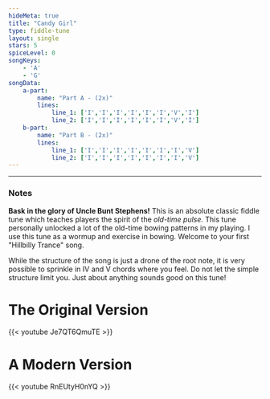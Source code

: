 ```yaml
---
hideMeta: true
title: "Candy Girl"
type: fiddle-tune
layout: single
stars: 5
spiceLevel: 0
songKeys:
    - 'A'
    - 'G'
songData:
    a-part:
        name: "Part A - (2x)"
        lines:
            line_1: ['I','I','I','I','I','I','V','I']
            line_2: ['I','I','I','I','I','I','V','I']
    b-part:
        name: "Part B - (2x)"
        lines:
            line_1: ['I','I','I','I','I','I','I','V']
            line_2: ['I','I','I','I','I','I','I','V']
---
```


---
### Notes
**Bask in the glory of Uncle Bunt Stephens!** This is an absolute classic fiddle tune which teaches players the spirit of the *old-time pulse.* This tune personally unlocked a lot of the old-time bowing patterns in my playing. I use this tune as a wormup and exercise in bowing. Welcome to your first "Hillbilly Trance" song.

While the structure of the song is just a drone of the root note, it is very possible to sprinkle in IV and V chords where you feel. Do not let the simple structure limit you. Just about anything sounds good on this tune! 

# The Original Version
{{< youtube Je7QT6QmuTE >}}

# A Modern Version
{{< youtube RnEUtyH0nYQ >}}